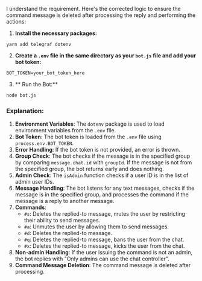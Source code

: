 I understand the requirement. Here's the corrected logic to ensure the command message is deleted after processing the reply and performing the actions:

1. **Install the necessary packages:**

```shell
yarn add telegraf dotenv
```

2. **Create a `.env` file in the same directory as your `bot.js` file and add your bot token:**

```shell
BOT_TOKEN=your_bot_token_here
```

3. ** Run the Bot:**

```bash
node bot.js
```

### Explanation:
1. **Environment Variables**: The `dotenv` package is used to load environment variables from the `.env` file.
2. **Bot Token**: The bot token is loaded from the `.env` file using `process.env.BOT_TOKEN`.
3. **Error Handling**: If the bot token is not provided, an error is thrown.
4. **Group Check**: The bot checks if the message is in the specified group by comparing `message.chat.id` with `groupId`. If the message is not from the specified group, the bot returns early and does nothing.
5. **Admin Check**: The `isAdmin` function checks if a user ID is in the list of admin user IDs.
6. **Message Handling**: The bot listens for any text messages, checks if the message is in the specified group, and processes the command if the message is a reply to another message.
7. **Commands**:
   - `#s`: Deletes the replied-to message, mutes the user by restricting their ability to send messages.
   - `#a`: Unmutes the user by allowing them to send messages.
   - `#d`: Deletes the replied-to message.
   - `#q`: Deletes the replied-to message, bans the user from the chat.
   - `#x`: Deletes the replied-to message, kicks the user from the chat.
8. **Non-admin Handling**: If the user issuing the command is not an admin, the bot replies with "Only admins can use the chat controller".
9. **Command Message Deletion**: The command message is deleted after processing.
